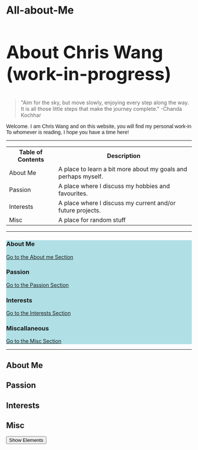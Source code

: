 # All-about-Me
<html>
    
<h2 style="font-size:48px;"> About Chris Wang (work-in-progress)</h2>

<blockquote cite="https://www.brainyquote.com/quotes/chanda_kochhar_848186?src=t_aim">
"Aim for the sky, but move slowly, enjoying every step along the way. It is all those little steps that make the journey complete." -Chanda Kochhar
</blockquote>
    
<pre style="font-family:sans-serif;">
Welcome. I am Chris Wang and on this website, you will find my personal work-in-progress or completed projects! 
To whomever is reading, I hope you have a time here!
</pre>
<hr>

<table style="width:100%">
<tr>
    <th>Table of Contents</th>
    <th>Description</th>
</tr>
<tr>
    <td> About Me</td>
    <td> A place to learn a bit more about my goals and perhaps myself.</td>
</tr>
<tr> 
    <td>Passion</td>
    <td>A place where I discuss my hobbies and favourites.</td>
</tr>
<tr>
    <td> Interests</td>
    <td> A place where I discuss my current and/or future projects.</td>
</tr>
<tr>
    <td>Misc</td>
    <td> A place for random stuff</td>
</tr>
</table>

<hr>
<div style="background-color:powderblue;">
<h3>About Me</h3>
<p><a href="#Me">Go to the About me Section</a></p>
<h3>Passion</h3>
    <p><a href="#Passion">Go to the Passion Section</a></p>
<h3>Interests</h3>
    <p><a href="#Interests">Go to the Interests Section</a></p>
<h3>Miscallaneous</h3>
    <p><a href="#Misc">Go to the Misc Section</a></p>
    </div>
<!-- REMEMBER TO ADD MORE SECTIONS IF NEEDED-->
<hr>

<h2 id="Me">About Me</h2>
    
<h2 id="Passion">Passion</h2>
    
<h2 id="Interests">Interests</h2>
    
<h2 id="Misc">Misc</h2>
 
<button onclick="myFunction()">Show Elements</button>
</body>
</html>
